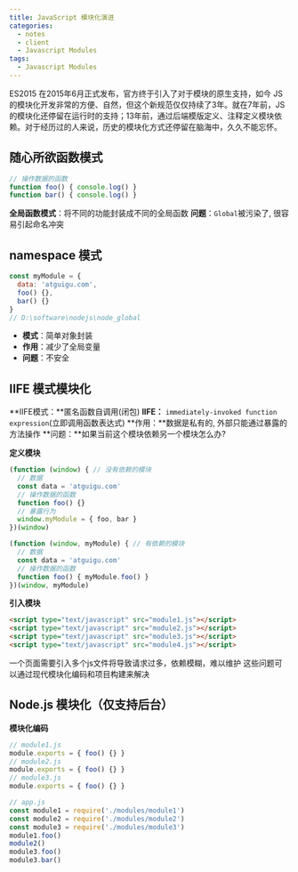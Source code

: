 ```yaml
---
title: JavaScript 模块化演进
categories:
  - notes
  - client
  - Javascript Modules
tags:
  - Javascript Modules
---
```


ES2015 在2015年6月正式发布，官方终于引入了对于模块的原生支持，如今 JS 的模块化开发非常的方便、自然，但这个新规范仅仅持续了3年。就在7年前，JS 的模块化还停留在运行时的支持；13年前，通过后端模版定义、注释定义模块依赖。对于经历过的人来说，历史的模块化方式还停留在脑海中，久久不能忘怀。

<!-- more -->

## 随心所欲函数模式

~~~js
// 操作数据的函数
function foo() { console.log() }
function bar() { console.log() }
~~~

**全局函数模式**：将不同的功能封装成不同的全局函数
**问题**：`Global`被污染了, 很容易引起命名冲突

## namespace 模式

~~~js
const myModule = {
  data: 'atguigu.com',
  foo() {},
  bar() {}
}
// D:\software\nodejs\node_global
~~~

- **模式**：简单对象封装
- **作用**：减少了全局变量
- **问题**：不安全

## IIFE 模式模块化

**IIFE模式：**匿名函数自调用(闭包)
**IIFE：** `immediately-invoked function expression`(立即调用函数表达式)
**作用：**数据是私有的, 外部只能通过暴露的方法操作
**问题：**如果当前这个模块依赖另一个模块怎么办?

**定义模块**

~~~js
(function (window) { // 没有依赖的模块
  // 数据
  const data = 'atguigu.com'
  // 操作数据的函数
  function foo() {}
  // 暴露行为
  window.myModule = { foo, bar }
})(window)
~~~

~~~js
(function (window, myModule) { // 有依赖的模块
  // 数据
  const data = 'atguigu.com'
  // 操作数据的函数
  function foo() { myModule.foo() }
})(window, myModule)
~~~

**引入模块**

~~~html
<script type="text/javascript" src="module1.js"></script>
<script type="text/javascript" src="module2.js"></script>
<script type="text/javascript" src="module3.js"></script>
<script type="text/javascript" src="module4.js"></script>
~~~

一个页面需要引入多个js文件将导致请求过多，依赖模糊，难以维护
这些问题可以通过现代模块化编码和项目构建来解决

## Node.js 模块化（仅支持后台）

**模块化编码**

~~~js
// module1.js
module.exports = { foo() {} }
// module2.js
module.exports = { foo() {} }
// module3.js
module.exports = { foo() {} }

// app.js
const module1 = require('./modules/module1')
const module2 = require('./modules/module2')
const module3 = require('./modules/module3')
module1.foo()
module2()
module3.foo()
module3.bar()
~~~
